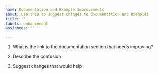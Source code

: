 ```yaml
---
name: Documentation and Example Improvements
about: Use this to suggest changes to documentation and examples
title: ''
labels: enhancement
assignees: ''

---
```


<!--

Thank you for using node-oracledb.

Please answer these questions so we can help you.

Use Markdown syntax, see https://help.github.com/github/writing-on-github/basic-writing-and-formatting-syntax

-->


1. What is the link to the documentation section that needs improving?

2. Describe the confusion

3. Suggest changes that would help
